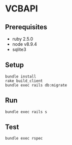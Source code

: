# VCBAPI

## Prerequisites

- ruby 2.5.0
- node v8.9.4
- sqlite3

## Setup

```
bundle install
rake build_client
bundle exec rails db:migrate

```

## Run

`bundle exec rails s`

## Test

`bundle exec rspec`
